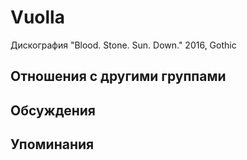 # Vuolla

Дискография
"Blood. Stone. Sun. Down." 2016, Gothic

## Отношения с другими группами


## Обсуждения


## Упоминания

